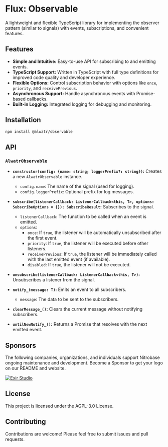 # Flux: Observable

A lightweight and flexible TypeScript library for implementing the observer pattern (similar to signals) with events, subscriptions, and convenient features.

## Features

* **Simple and Intuitive:**  Easy-to-use API for subscribing to and emitting events.
* **TypeScript Support:** Written in TypeScript with full type definitions for improved code quality and developer experience.
* **Flexible Options:**  Control subscription behavior with options like `once`, `priority`, and `receivePrevious`.
* **Asynchronous Support:**  Handle asynchronous events with Promise-based callbacks.
* **Built-in Logging:**  Integrated logging for debugging and monitoring.

## Installation

```bash
npm install @alwatr/observable
```

## API

### `AlwatrObservable`

* **`constructor(config: {name: string; loggerPrefix?: string})`:** Creates a new `AlwatrObservable` instance.
  * `config.name`: The name of the signal (used for logging).
  * `config.loggerPrefix`: Optional prefix for log messages.

* **`subscribe(listenerCallback: ListenerCallback<this, T>, options: SubscribeOptions = {}): SubscribeResult`:** Subscribes to the signal.
  * `listenerCallback`: The function to be called when an event is emitted.
  * `options`:
    * `once`: If `true`, the listener will be automatically unsubscribed after the first event.
    * `priority`: If `true`, the listener will be executed before other listeners.
    * `receivePrevious`: If `true`, the listener will be immediately called with the last emitted event (if available).
    * `disabled`: If `true`, the listener will not be executed.

* **`unsubscribe(listenerCallback: ListenerCallback<this, T>)`:** Unsubscribes a listener from the signal.

* **`notify_(message: T)`:** Emits an event to all subscribers.
  * `message`: The data to be sent to the subscribers.

* **`clearMessage_()`:** Clears the current message without notifying subscribers.
* **`untilNewNotify_()`:** Returns a Promise that resolves with the next emitted event.

## Sponsors

The following companies, organizations, and individuals support Nitrobase ongoing maintenance and development. Become a Sponsor to get your logo on our README and website.

[![Exir Studio](https://avatars.githubusercontent.com/u/181194967?s=200&v=4)](https://exirstudio.com)

## License

This project is licensed under the AGPL-3.0 License.

## Contributing

Contributions are welcome! Please feel free to submit issues and pull requests.
